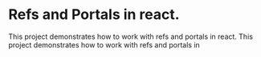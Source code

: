 # Refs and Portals in react.

This project demonstrates how to work with refs and portals in react.
This project demonstrates how to work with refs and portals in

